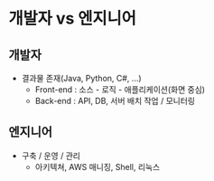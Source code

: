 # 개발자 vs 엔지니어

## 개발자

- 결과물 존재(Java, Python, C#, ...)
  - Front-end : 소스 - 로직 - 애플리케이션(화면 중심)
  - Back-end : API, DB, 서버 배치 작업 / 모니터링

## 엔지니어

- 구축 / 운영 / 관리
  - 아키텍쳐, AWS 매니징, Shell, 리눅스

